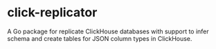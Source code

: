 # click-replicator
A Go package for replicate ClickHouse databases with support to infer schema and create tables for JSON column types in ClickHouse.
